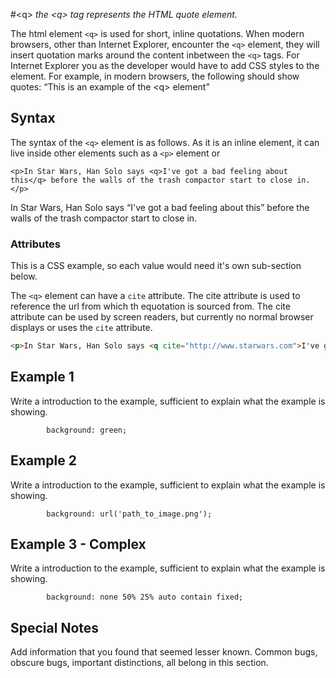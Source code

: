 #&lt;q&gt;
*the &lt;q&gt; tag represents the HTML quote element.*

The html element `<q>` is used for short, inline quotations. When modern browsers, other than Internet Explorer, encounter the `<q>` element, they will insert quotation marks around the content inbetween the `<q>` tags. For Internet Explorer you as the developer would have to add CSS styles to the element. For example, in modern browsers, the following should show quotes: <q>This is an example of the &lt;q&gt; element</q>

## Syntax

The syntax of the `<q>` element is as follows. As it is an inline element, it can live inside other elements such as a `<p>` element or 
```
<p>In Star Wars, Han Solo says <q>I've got a bad feeling about this</q> before the walls of the trash compactor start to close in.</p>
```
<p>In Star Wars, Han Solo says <q>I've got a bad feeling about this</q> before the walls of the trash compactor start to close in.</p>

### Attributes

This is a CSS example, so each value would need it's own sub-section below.

The `<q>` element can have a `cite` attribute. The cite attribute is used to reference the url from which th equotation is sourced from. The cite attribute can be used by screen readers, but currently no normal browser displays or uses the `cite` attribute.

```html
<p>In Star Wars, Han Solo says <q cite="http://www.starwars.com">I've got a bad feeling about this</q> before the walls of the trash compactor start to close in.</p>
```

## Example 1

Write a introduction to the example, sufficient to explain what the example is showing.

```
        background: green;
```

## Example 2

Write a introduction to the example, sufficient to explain what the example is showing.

```
        background: url('path_to_image.png');
```

## Example 3 - Complex

Write a introduction to the example, sufficient to explain what the example is showing.

```
        background: none 50% 25% auto contain fixed;
```

## Special Notes

Add information that you found that seemed lesser known. Common bugs, obscure bugs, important distinctions, all belong in this section.
